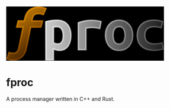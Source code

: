 ![alt text](https://raw.githubusercontent.com/BlueCannonBall/fproc/main/fproc.png)

# fproc
A process manager written in C++ and Rust.
